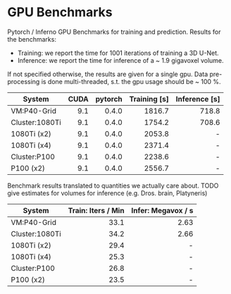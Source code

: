# GPU Benchmarks

Pytorch / Inferno GPU Benchmarks for training and prediction.
Results for the benchmarks:
- Training: we report the time for 1001 iterations of training a 3D U-Net.
- Inference: we report the time for inference of a ~ 1.9 gigavoxel volume.

If not specified otherwise, the results are given for a single gpu.
Data pre-processing is done multi-threaded, s.t. the gpu usage should be ~ 100 %.


| System      | CUDA | pytorch | Training [s] | Inference [s] |
| ----------- | ---: | ------: | -----------: | ------------: |
| VM:P40-Grid | 9.1  | 0.4.0   | 1816.7       | 718.8         |
| Cluster:1080Ti | 9.1 | 0.4.0 | 1754.2		  | 708.6		  |
| 1080Ti (x2)  | 9.1 | 0.4.0   | 2053.8       | -             |
| 1080Ti (x4)  | 9.1 | 0.4.0   | 2371.4       | -             |
| Cluster:P100 | 9.1 | 0.4.0   | 2238.6		  | -   		  |
| P100 (x2)    | 9.1 | 0.4.0   | 2556.7		  | -   		  |

Benchmark results translated to quantities we actually care about.
TODO give estimates for volumes for inference (e.g. Dros. brain, Platyneris)

| System        | Train: Iters / Min | Infer: Megavox / s |
| -----------   | -----------------: | ------------:      |
| VM:P40-Grid   | 33.1               | 2.63               |
| Cluster:1080Ti| 34.2  		     | 2.66 		      |
| 1080Ti (x2)   | 29.4               | -                  |       
| 1080Ti (x4)   | 25.3               | -                  |       
| Cluster:P100  | 26.8	             | -	              |
| P100 (x2)     | 23.5	             | -	              |
